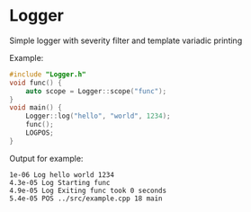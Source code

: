 # Logger
Simple logger with severity filter and template variadic printing

Example:
```cpp
#include "Logger.h"
void func() {
    auto scope = Logger::scope("func");
}
void main() {
    Logger::log("hello", "world", 1234);
    func();
    LOGPOS;
}
```
Output for example:
```
1e-06 Log hello world 1234
4.3e-05 Log Starting func
4.9e-05 Log Exiting func took 0 seconds
5.4e-05 POS ../src/example.cpp 18 main
```
